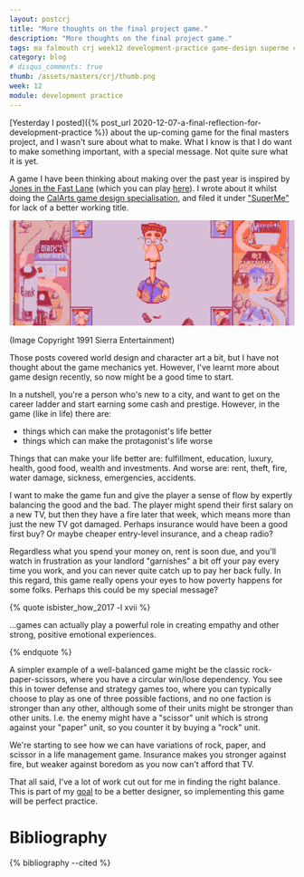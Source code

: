 ```yaml
---
layout: postcrj
title: "More thoughts on the final project game."
description: "More thoughts on the final project game."
tags: ma falmouth crj week12 development-practice game-design superme crj-affective crj-procedural
category: blog
# disqus_comments: true
thumb: /assets/masters/crj/thumb.png
week: 12
module: development practice
---
```


[Yesterday I posted]({% post_url 2020-12-07-a-final-reflection-for-development-practice %}) about the up-coming game for the final masters project, and I wasn't sure about what to make. What I know is that I do want to make something important, with a special message. Not quite sure what it is yet.

A game I have been thinking about making over the past year is inspired by [Jones in the Fast Lane](https://en.wikipedia.org/wiki/Jones_in_the_Fast_Lane) (which you can play [here](https://jonesinthefastlane.com/)). I wrote about it whilst doing the [CalArts game design specialisation](https://www.coursera.org/specializations/game-design), and filed it under ["SuperMe"](/tags#superme) for lack of a better working title.

![Jones in the Fast Lane, Copyright 1991 Sierra Entertainment](/assets/posts/2020-12-08-more-thoughts-on-the-final-project-game/jones.png)

(Image Copyright 1991 Sierra Entertainment)

Those posts covered world design and character art a bit, but I have not thought about the game mechanics yet. However, I've learnt more about game design recently, so now might be a good time to start.

In a nutshell, you're a person who's new to a city, and want to get on the career ladder and start earning some cash and prestige. However, in the game (like in life) there are:

- things which can make the protagonist's life better
- things which can make the protagonist's life worse

Things that can make your life better are: fulfillment, education, luxury, health, good food, wealth and investments.
And worse are: rent, theft, fire, water damage, sickness, emergencies, accidents.

I want to make the game fun and give the player a sense of flow by expertly balancing the good and the bad. The player might spend their first salary on a new TV, but then they have a fire later that week, which means more than just the new TV got damaged. Perhaps insurance would have been a good first buy? Or maybe cheaper entry-level insurance, and a cheap radio?

Regardless what you spend your money on, rent is soon due, and you'll watch in frustration as your landlord "garnishes" a bit off your pay every time you work, and you can never quite catch up to pay her back fully. In this regard, this game really opens your eyes to how poverty happens for some folks. Perhaps this could be my special message?

{% quote isbister_how_2017 -l xvii %}

...games can actually play a powerful role in creating empathy and other strong, positive emotional experiences.

{% endquote %}

A simpler example of a well-balanced game might be the classic rock-paper-scissors, where you have a circular win/lose dependency. You see this in tower defense and strategy games too, where you can typically choose to play as one of three possible factions, and no one faction is stronger than any other, although some of their units might be stronger than other units. I.e. the enemy might have a "scissor" unit which is strong against your "paper" unit, so you counter it by buying a "rock" unit.

We're starting to see how we can have variations of rock, paper, and scissor in a life management game. Insurance makes you stronger against fire, but weaker against boredom as you now can't afford that TV.

That all said, I've a lot of work cut out for me in finding the right balance. This is part of my [goal](/masters/goals#be-a-better-designer) to be a better designer, so implementing this game will be perfect practice.

# Bibliography

{% bibliography --cited %}
